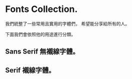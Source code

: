 # Fonts Collection.

我們統整了一些常用且實用的字體們，
希望能分享給所有的人。

下面我們會依照他的用途進行分類。

## Sans Serif 無襯線字體。

## Serif 襯線字體。

